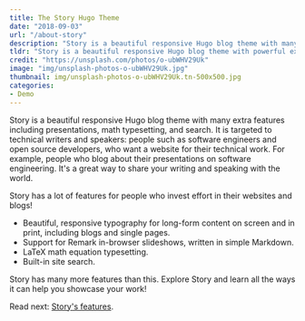 ```yaml
---
title: The Story Hugo Theme
date: "2018-09-03"
url: "/about-story"
description: "Story is a beautiful responsive Hugo blog theme with many extra features including presentations, math typesetting, and search."
tldr: "Story is a beautiful responsive Hugo blog theme with powerful extra features out-of-the-box. It is targeted to people who want to showcase their technical work online."
credit: "https://unsplash.com/photos/o-ubWHV29Uk"
image: "img/unsplash-photos-o-ubWHV29Uk.jpg"
thumbnail: img/unsplash-photos-o-ubWHV29Uk.tn-500x500.jpg
categories:
- Demo
---
```

Story is a beautiful responsive Hugo blog theme with many extra features including presentations, math typesetting, and search.
It is targeted to technical writers and speakers: people such as software engineers and open source developers, who want a website for their technical work.
For example, people who blog about their presentations on software engineering.
It's a great way to share your writing and speaking with the world.
<!--more-->

Story has a lot of features for people who invest effort in their websites and blogs!

- Beautiful, responsive typography for long-form content on screen and in print, including blogs and single pages.
- Support for Remark in-browser slideshows, written in simple Markdown.
- LaTeX math equation typesetting.
- Built-in site search.

Story has many more features than this.
Explore Story and learn all the ways it can help you showcase your work!

Read next: [Story's features](/theme-features).
